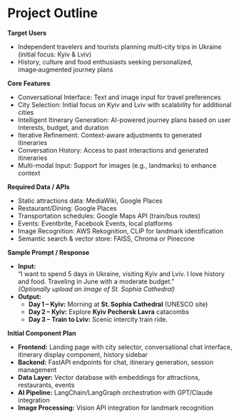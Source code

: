 # Project Outline

**Target Users**  
- Independent travelers and tourists planning multi‑city trips in Ukraine (initial focus: Kyiv & Lviv)  
- History, culture and food enthusiasts seeking personalized, image‑augmented journey plans  

**Core Features**  
- Conversational Interface: Text and image input for travel preferences
- City Selection: Initial focus on Kyiv and Lviv with scalability for additional cities
- Intelligent Itinerary Generation: AI-powered journey plans based on user interests, budget, and duration
- Iterative Refinement: Context-aware adjustments to generated itineraries
- Conversation History: Access to past interactions and generated itineraries
- Multi-modal Input: Support for images (e.g., landmarks) to enhance context

**Required Data / APIs**  
- Static attractions data: MediaWiki, Google Places
- Restaurant/Dining: Google Places
- Transportation schedules: Google Maps API (train/bus routes)  
- Events: Eventbrite, Facebook Events, local platforms 
- Image Recognition: AWS Rekognition, CLIP for landmark identification
- Semantic search & vector store: FAISS, Chroma or Pinecone  

**Sample Prompt / Response**  
- **Input:**  
  “I want to spend 5 days in Ukraine, visiting Kyiv and Lviv. I love history and food. Traveling in June with a moderate budget.”  
  *(Optionally upload an image of St. Sophia Cathedral)*  
- **Output:**  
  - **Day 1 – Kyiv:** Morning at **St. Sophia Cathedral** (UNESCO site)  
  - **Day 2 – Kyiv:** Explore **Kyiv Pechersk Lavra** catacombs  
  - **Day 3 – Train to Lviv:** Scenic intercity train ride.

**Initial Component Plan**  
- **Frontend:** Landing page with city selector, conversational chat interface, itinerary display component, history sidebar 
- **Backend:** FastAPI endpoints for chat, itinerary generation, session management  
- **Data Layer:** Vector database with embeddings for attractions, restaurants, events 
- **AI Pipeline:** LangChain/LangGraph orchestration with GPT/Claude integration
- **Image Processing:** Vision API integration for landmark recognition



